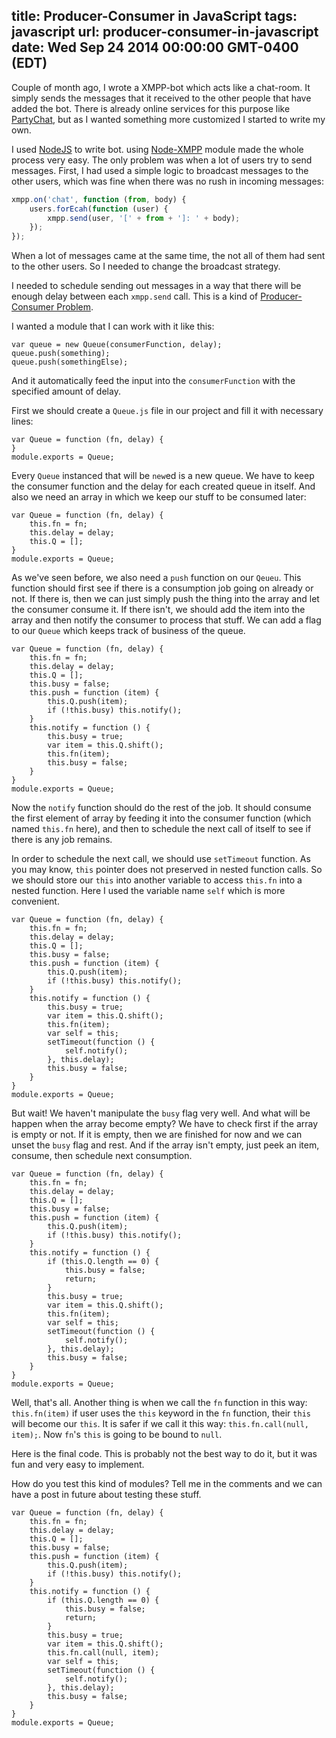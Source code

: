 title: Producer-Consumer in JavaScript
tags: javascript
url: producer-consumer-in-javascript
date: Wed Sep 24 2014 00:00:00 GMT-0400 (EDT)
------------------------
Couple of month ago, I wrote a XMPP-bot which acts like a chat-room. It simply sends the messages that it received to the other people that have added the bot. There is already online services for this purpose like [PartyChat](http://partych.at), but as I wanted something more customized I started to write my own.

I used [NodeJS](http://www.nodejs.org) to write bot. using [Node-XMPP](https://github.com/node-xmpp/node-xmpp) module made the whole process very easy. The only problem was when a lot of users try to send messages. First, I had used a simple logic to broadcast messages to the other users, which was fine when there was no rush in incoming messages:
```javascript
xmpp.on('chat', function (from, body) {
	users.forEcah(function (user) {
		xmpp.send(user, '[' + from + ']: ' + body);
	});
});
```
When a lot of messages came at the same time, the not all of them had  sent to the other users. So I needed to change the broadcast strategy.

I needed to schedule sending out messages in a way that there will be enough delay between each `xmpp.send` call. This is a kind of [Producer-Consumer Problem](http://en.wikipedia.org/wiki/Producer%E2%80%93consumer_problem).

I wanted a module that I can work with it like this:

```
var queue = new Queue(consumerFunction, delay);
queue.push(something);
queue.push(somethingElse);
```
And it automatically feed the input into the `consumerFunction` with the specified amount of delay.

First we should create a `Queue.js` file in our project and fill it with necessary lines:
```
var Queue = function (fn, delay) {
}
module.exports = Queue;
```
Every `Queue` instanced that will be `new`ed is a new queue. We have to keep the consumer function and the delay for each created queue in itself. And also we need an array in which we keep our stuff to be consumed later:
```
var Queue = function (fn, delay) {
	this.fn = fn;
	this.delay = delay;
	this.Q = [];
}
module.exports = Queue;
```
As we've seen before, we also need a `push` function on our `Qeueu`. This function should first see if there is a consumption job going on already or not. If there is, then we can just simply push the thing into the array and let the consumer consume it. If there isn't, we should add the item into the array and then notify the consumer to process that stuff. We can add a flag to our `Queue` which keeps track of business of the queue.
```
var Queue = function (fn, delay) {
	this.fn = fn;
	this.delay = delay;
	this.Q = [];
	this.busy = false;
	this.push = function (item) {
		this.Q.push(item);
		if (!this.busy) this.notify();
	}
	this.notify = function () {
		this.busy = true;
		var item = this.Q.shift();
		this.fn(item);
		this.busy = false;
	}
}
module.exports = Queue;
```
Now the `notify` function should do the rest of the job. It should consume the first element of array by feeding it into the consumer function (which named `this.fn` here), and then to schedule the next call of itself to see if there is any job remains.

In order to schedule the next call, we should use `setTimeout` function. As you may know, `this` pointer does not preserved in nested function calls. So we should store our `this` into another variable to access `this.fn` into a nested function. Here I used the variable name `self` which is more convenient.
```
var Queue = function (fn, delay) {
	this.fn = fn;
	this.delay = delay;
	this.Q = [];
	this.busy = false;
	this.push = function (item) {
		this.Q.push(item);
		if (!this.busy) this.notify();
	}
	this.notify = function () {
		this.busy = true;
		var item = this.Q.shift();
		this.fn(item);
		var self = this;
		setTimeout(function () {
			self.notify();
		}, this.delay);
		this.busy = false;
	}
}
module.exports = Queue;
```
But wait! We haven't manipulate the `busy` flag very well. And what will be happen when the array become empty? We have to check first if the array is empty or not. If it is empty, then we are finished for now and we can unset the `busy` flag and rest. And if the array isn't empty, just peek an item, consume, then schedule next consumption.
```
var Queue = function (fn, delay) {
	this.fn = fn;
	this.delay = delay;
	this.Q = [];
	this.busy = false;
	this.push = function (item) {
		this.Q.push(item);
		if (!this.busy) this.notify();
	}
	this.notify = function () {
		if (this.Q.length == 0) {
			this.busy = false;
			return;
		}
		this.busy = true;
		var item = this.Q.shift();
		this.fn(item);
		var self = this;
		setTimeout(function () {
			self.notify();
		}, this.delay);
		this.busy = false;
	}
}
module.exports = Queue;
```
Well, that's all. Another thing is when we call the `fn` function in this way: `this.fn(item)` if user uses the `this` keyword in the `fn` function, their `this` will become our `this`. It is safer if we call it this way: `this.fn.call(null, item);`. Now `fn`'s `this` is going to be bound to `null`.

Here is the final code. This is probably not the best way to do it, but it was fun and very easy to implement.

How do you test this kind of modules? Tell me in the comments and we can have a post in future about testing these stuff.
```
var Queue = function (fn, delay) {
	this.fn = fn;
	this.delay = delay;
	this.Q = [];
	this.busy = false;
	this.push = function (item) {
		this.Q.push(item);
		if (!this.busy) this.notify();
	}
	this.notify = function () {
		if (this.Q.length == 0) {
			this.busy = false;
			return;
		}
		this.busy = true;
		var item = this.Q.shift();
		this.fn.call(null, item);
		var self = this;
		setTimeout(function () {
			self.notify();
		}, this.delay);
		this.busy = false;
	}
}
module.exports = Queue;
```
